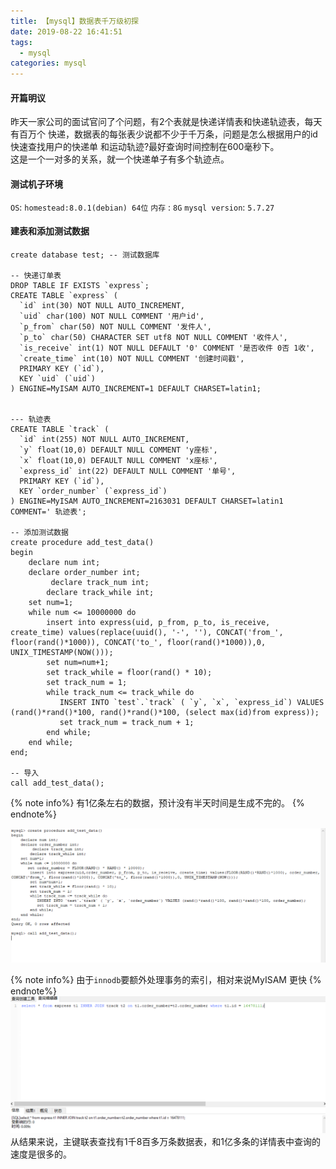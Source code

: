 ```yaml
---
title: 【mysql】数据表千万级初探
date: 2019-08-22 16:41:51
tags:
  - mysql
categories: mysql  
---
```


#### 开篇明议 
  昨天一家公司的面试官问了个问题，有2个表就是快递详情表和快递轨迹表，每天有百万个
快递，数据表的每张表少说都不少于千万条，问题是怎么根据用户的id快速查找用户的快递单
和运动轨迹?最好查询时间控制在600毫秒下。  
  这是一个一对多的关系，就一个快递单子有多个轨迹点。 

#### 测试机子环境
`OS`: `homestead:8.0.1(debian) 64位`
`内存` : `8G`
`mysql version`:  `5.7.27`

<!--more-->

#### 建表和添加测试数据

``` mysql 
create database test; -- 测试数据库

-- 快递订单表
DROP TABLE IF EXISTS `express`;
CREATE TABLE `express` (
  `id` int(30) NOT NULL AUTO_INCREMENT,
  `uid` char(100) NOT NULL COMMENT '用户id',
  `p_from` char(50) NOT NULL COMMENT '发件人',
  `p_to` char(50) CHARACTER SET utf8 NOT NULL COMMENT '收件人',
  `is_receive` int(1) NOT NULL DEFAULT '0' COMMENT '是否收件 0否 1收',
  `create_time` int(10) NOT NULL COMMENT '创建时间戳',
  PRIMARY KEY (`id`),
  KEY `uid` (`uid`)
) ENGINE=MyISAM AUTO_INCREMENT=1 DEFAULT CHARSET=latin1;


--- 轨迹表
CREATE TABLE `track` (
  `id` int(255) NOT NULL AUTO_INCREMENT,
  `y` float(10,0) DEFAULT NULL COMMENT 'y座标',
  `x` float(10,0) DEFAULT NULL COMMENT 'x座标',
  `express_id` int(22) DEFAULT NULL COMMENT '单号',
  PRIMARY KEY (`id`),
  KEY `order_number` (`express_id`)
) ENGINE=MyISAM AUTO_INCREMENT=2163031 DEFAULT CHARSET=latin1 COMMENT=' 轨迹表';
 
-- 添加测试数据 
create procedure add_test_data()
begin
    declare num int;
    declare order_number int;
         declare track_num int;
        declare track_while int;
    set num=1;
    while num <= 10000000 do
        insert into express(uid, p_from, p_to, is_receive, create_time) values(replace(uuid(), '-', ''), CONCAT('from_', floor(rand()*1000)), CONCAT('to_', floor(rand()*1000)),0, UNIX_TIMESTAMP(NOW()));
        set num=num+1;
        set track_while = floor(rand() * 10);
        set track_num = 1;
        while track_num <= track_while do
           INSERT INTO `test`.`track` ( `y`, `x`, `express_id`) VALUES (rand()*rand()*100, rand()*rand()*100, (select max(id)from express));
           set track_num = track_num + 1;
        end while;
    end while;
end;

-- 导入
call add_test_data();

```
{% note info%}
有1亿条左右的数据，预计没有半天时间是生成不完的。
{% endnote%}

![](/images/1566528906.png)

{% note info%}
由于`innodb`要额外处理事务的索引，相对来说MyISAM 更快
{% endnote%}
![](/images/20190823124751.png)
从结果来说，主键联表查找有1千8百多万条数据表，和1亿多条的详情表中查询的速度是很多的。

